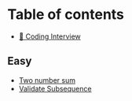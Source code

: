 # Table of contents

* [👋 Coding Interview](README.md)

## Easy

* [Two number sum](team/meet-the-team.md)
* [Validate Subsequence](easy/validate-subsequence.md)
